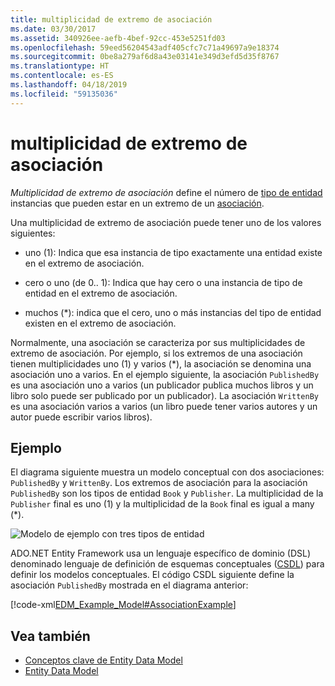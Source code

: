 ```yaml
---
title: multiplicidad de extremo de asociación
ms.date: 03/30/2017
ms.assetid: 340926ee-aefb-4bef-92cc-453e5251fd03
ms.openlocfilehash: 59eed56204543adf405cfc7c71a49697a9e18374
ms.sourcegitcommit: 0be8a279af6d8a43e03141e349d3efd5d35f8767
ms.translationtype: HT
ms.contentlocale: es-ES
ms.lasthandoff: 04/18/2019
ms.locfileid: "59135036"
---
```

# <a name="association-end-multiplicity"></a>multiplicidad de extremo de asociación
*Multiplicidad de extremo de asociación* define el número de [tipo de entidad](../../../../docs/framework/data/adonet/entity-type.md) instancias que pueden estar en un extremo de un [asociación](../../../../docs/framework/data/adonet/association-type.md).  
  
 Una multiplicidad de extremo de asociación puede tener uno de los valores siguientes:  
  
-   uno (1): Indica que esa instancia de tipo exactamente una entidad existe en el extremo de asociación.  
  
-   cero o uno (de 0.. 1): Indica que hay cero o una instancia de tipo de entidad en el extremo de asociación.  
  
-   muchos (\*): indica que el cero, uno o más instancias del tipo de entidad existen en el extremo de asociación.  
  
 Normalmente, una asociación se caracteriza por sus multiplicidades de extremo de asociación. Por ejemplo, si los extremos de una asociación tienen multiplicidades uno (1) y varios (\*), la asociación se denomina una asociación uno a varios. En el ejemplo siguiente, la asociación `PublishedBy` es una asociación uno a varios (un publicador publica muchos libros y un libro solo puede ser publicado por un publicador). La asociación `WrittenBy` es una asociación varios a varios (un libro puede tener varios autores y un autor puede escribir varios libros).  
  
## <a name="example"></a>Ejemplo  
 El diagrama siguiente muestra un modelo conceptual con dos asociaciones: `PublishedBy` y `WrittenBy`. Los extremos de asociación para la asociación `PublishedBy` son los tipos de entidad `Book` y `Publisher`. La multiplicidad de la `Publisher` final es uno (1) y la multiplicidad de la `Book` final es igual a many (\*).  
  
 ![Modelo de ejemplo con tres tipos de entidad](./media/association-end-multiplicity/example-model-three-entity-types.gif)  
  
 ADO.NET Entity Framework usa un lenguaje específico de dominio (DSL) denominado lenguaje de definición de esquemas conceptuales ([CSDL](../../../../docs/framework/data/adonet/ef/language-reference/csdl-specification.md)) para definir los modelos conceptuales. El código CSDL siguiente define la asociación `PublishedBy` mostrada en el diagrama anterior:  
  
 [!code-xml[EDM_Example_Model#AssociationExample](../../../../samples/snippets/xml/VS_Snippets_Data/edm_example_model/xml/books.edmx#associationexample)]  
  
## <a name="see-also"></a>Vea también

- [Conceptos clave de Entity Data Model](../../../../docs/framework/data/adonet/entity-data-model-key-concepts.md)
- [Entity Data Model](../../../../docs/framework/data/adonet/entity-data-model.md)
